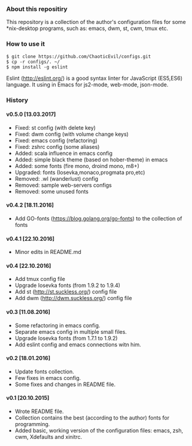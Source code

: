 ### About this repositiry
This repository is a collection of the author's configuration files for some *nix-desktop programs, such as: emacs, dwm, st, cwm, tmux etc.

### How to use it

	$ git clone https://github.com/ChaoticEvil/configs.git
	$ cp -r configs/. ~/
	$ npm install -g eslint
	
Eslint (http://eslint.org/) is a good syntax linter for JavaScript (ES5,ES6) language. It using in Emacs for js2-mode, web-mode, json-mode.

### History

#### v0.5.0 [13.03.2017]
* Fixed: st config (with delete key)
* Fixed: dwm config (with volume change keys)
* Fixed: emacs config (refactoring)
* Fixed: zshrc config (some aliases)
* Added: scala influence in emacs config
* Added: simple black theme (based on hober-theme) in emacs
* Added: some fonts (fire mono, droind mono, m8+)
* Upgraded: fonts (Iosevka,monaco,progmata pro,etc)
* Removed: .wl (wanderlust) config
* Removed: sample web-servers configs
* Removed: some unused fonts

#### v0.4.2 [18.11.2016]
* Add GO-fonts (https://blog.golang.org/go-fonts) to the collection of fonts

#### v0.4.1 [22.10.2016]
* Minor edits in README.md

#### v0.4 [22.10.2016]
* Add tmux config file
* Upgrade Iosevka fonts (from 1.9.2 to 1.9.4)
* Add st (http://st.suckless.org/) config file
* Add dwm (http://dwm.suckless.org/) config file

#### v0.3 [11.08.2016]
* Some refactoring in emacs config.
* Separate emacs config in multiple small files.
* Upgrade Iosevka fonts (from 1.7.1 to 1.9.2)
* Add eslint config and emacs connections witn him.

#### v0.2 [18.01.2016]
* Update fonts collection.
* Few fixes in emacs config.
* Some fixes and changes in  README file.

#### v0.1 [20.10.2015]
* Wrote README file.
* Collection contains the best (according to the author) fonts for programming.
* Added basic, working version of the configuration files: emacs, zsh, cwm, Xdefaults and xinitrc.

<!-- EOF -->

